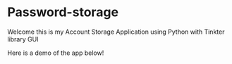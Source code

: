 # Password-storage

Welcome this is my Account Storage Application using Python with Tinkter library GUI

Here is a demo of the app below!

